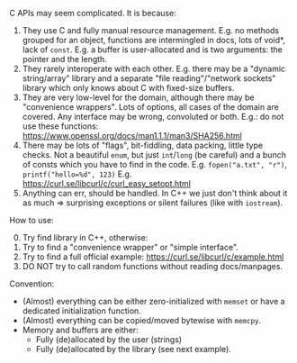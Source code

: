 C APIs may seem complicated. It is because:

1. They use C and fully manual resource management.
   E.g. no methods grouped for an object, functions are intermingled in docs, lots of void*, lack of `const`.
   E.g. a buffer is user-allocated and is two arguments: the pointer and the length.
2. They rarely interoperate with each other.
   E.g. there may be a "dynamic string/array" library and a separate
   "file reading"/"network sockets" library which only knows about C
   with fixed-size buffers.
3. They are very low-level for the domain, although there may be "convenience wrappers".
   Lots of options, all cases of the domain are covered.
   Any interface may be wrong, convoluted or both.
   E.g.: do not use these functions: https://www.openssl.org/docs/man1.1.1/man3/SHA256.html
4. There may be lots of "flags", bit-fiddling, data packing, little type checks.
   Not a beautiful `enum`, but just `int`/`long` (be careful) and a bunch of
   consts which you have to find in the code.
   E.g. `fopen("a.txt", "r")`, `printf("hello=%d", 123)`
   E.g. https://curl.se/libcurl/c/curl_easy_setopt.html
5. Anything can err, should be handled.
   In C++ we just don't think about it as much => surprising exceptions or silent failures (like with `iostream`).

How to use:

0. Try find library in C++, otherwise:
1. Try to find a "convenience wrapper" or "simple interface".
2. Try to find a full official example: https://curl.se/libcurl/c/example.html
3. DO NOT try to call random functions without reading docs/manpages.

Convention:

* (Almost) everything can be either zero-initialized with `memset` or have a dedicated initialization function.
* (Almost) everything can be copied/moved bytewise with `memcpy`.
* Memory and buffers are either:
  * Fully (de)allocated by the user (strings)
  * Fully (de)allocated by the library (see next example).
